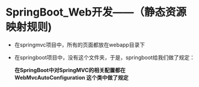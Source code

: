 # SpringBoot_Web开发——（静态资源映射规则)

- 在springmvc项目中，所有的页面都放在webapp目录下

- 在springboot项目中，没有这个文件夹，于是，springboot给我们做了规定：

	**在SpringBoot中对SpringMVC的相关配置都在 WebMvcAutoConfiguration 这个类中做了规定**